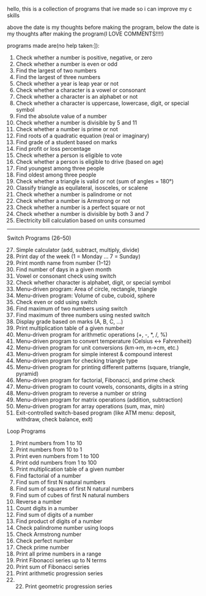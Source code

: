 hello, this is a collection of programs that ive made so i can improve my c skills

above the date is my thoughts before making the program, 
below the date is my thoughts after making the program(I LOVE COMMENTS!!!!)

programs made are(no help taken:]):

1.	Check whether a number is positive, negative, or zero
2.	Check whether a number is even or odd
3.	Find the largest of two numbers
4.	Find the largest of three numbers
5.	Check whether a year is leap year or not
6.	Check whether a character is a vowel or consonant
7.	Check whether a character is an alphabet or not
8.	Check whether a character is uppercase, lowercase, digit, or special symbol
9.	Find the absolute value of a number
10.	Check whether a number is divisible by 5 and 11
11.	Check whether a number is prime or not
12.	Find roots of a quadratic equation (real or imaginary)
13.	Find grade of a student based on marks
14.	Find profit or loss percentage
15.	Check whether a person is eligible to vote
16.	Check whether a person is eligible to drive (based on age)
17.	Find youngest among three people
18.	Find oldest among three people
19.	Check whether a triangle is valid or not (sum of angles = 180°)
20.	Classify triangle as equilateral, isosceles, or scalene
21.	Check whether a number is palindrome or not
22.	Check whether a number is Armstrong or not
23.	Check whether a number is a perfect square or not
24.	Check whether a number is divisible by both 3 and 7
25.	Electricity bill calculation based on units consumed
________________________________________


Switch Programs (26–50)


27.	Simple calculator (add, subtract, multiply, divide)
28.	Print day of the week (1 = Monday … 7 = Sunday)
29.	Print month name from number (1–12)
30.	Find number of days in a given month
31.	Vowel or consonant check using switch
32.	Check whether character is alphabet, digit, or special symbol
33.	Menu-driven program: Area of circle, rectangle, triangle
34.	Menu-driven program: Volume of cube, cuboid, sphere
35.	Check even or odd using switch
36.	Find maximum of two numbers using switch
37.	Find maximum of three numbers using nested switch
38.	Display grade based on marks (A, B, C, …)
39.	Print multiplication table of a given number
40.	Menu-driven program for arithmetic operations (+, -, *, /, %)
41.	Menu-driven program to convert temperature (Celsius ↔ Fahrenheit)
42.	Menu-driven program for unit conversions (km→m, m→cm, etc.)
43.	Menu-driven program for simple interest & compound interest
44.	Menu-driven program for checking triangle type
45.	Menu-driven program for printing different patterns (square, triangle, pyramid)
46.	Menu-driven program for factorial, Fibonacci, and prime check
47.	Menu-driven program to count vowels, consonants, digits in a string
48.	Menu-driven program to reverse a number or string
49.	Menu-driven program for matrix operations (addition, subtraction)
50.	Menu-driven program for array operations (sum, max, min)
51.	Exit-controlled switch-based program (like ATM menu: deposit, withdraw, check balance, exit)


Loop Programs


1.	Print numbers from 1 to 10
2.	Print numbers from 10 to 1
3.	Print even numbers from 1 to 100
4.	Print odd numbers from 1 to 100
5.	Print multiplication table of a given number
6.	Find factorial of a number
7.	Find sum of first N natural numbers
8.	Find sum of squares of first N natural numbers
9.	Find sum of cubes of first N natural numbers
10.	Reverse a number
11.	Count digits in a number
12.	Find sum of digits of a number
13.	Find product of digits of a number
14.	Check palindrome number using loops
15.	Check Armstrong number
16.	Check perfect number
17.	Check prime number
18.	Print all prime numbers in a range
19.	Print Fibonacci series up to N terms
20.	Print sum of Fibonacci series
21.	Print arithmetic progression series
22.	22.	Print geometric progression series

